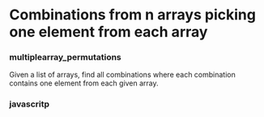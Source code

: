 # Combinations from n arrays picking one element from each array
### multiplearray_permutations
Given a list of arrays, find all combinations where each combination contains one element from each given array.

### javascritp


